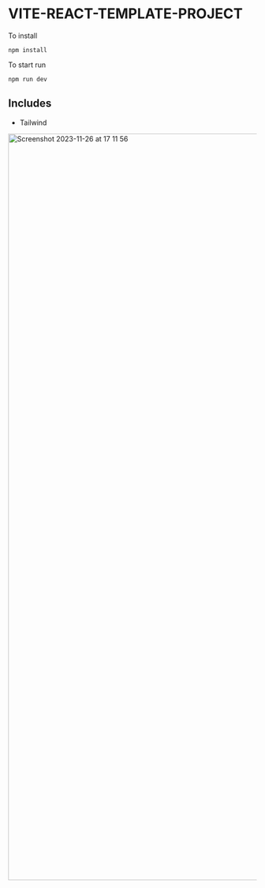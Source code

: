 # VITE-REACT-TEMPLATE-PROJECT

To install

```
npm install
```

To start run

```
npm run dev
```

## Includes
* Tailwind

<img width="1512" alt="Screenshot 2023-11-26 at 17 11 56" src="https://github.com/feyil/vite-react-template-project/assets/16037865/199ba0c7-2b2d-487b-bb8a-c1c3f8ed4437">
